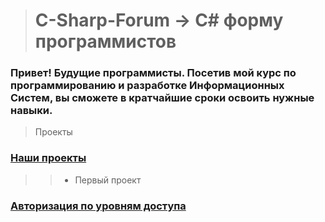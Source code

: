 ># C-Sharp-Forum -> C# форму программистов
### Привет! Будущие программисты. Посетив мой курс по программированию и разработке Информационных Систем, вы сможете в кратчайшие сроки освоить нужные навыки.
>Проекты

### [Наши проекты](https://github.com/vckit/C-Sharp-Forum/tree/master/WPF)
>> + Первый проект
### [Авторизация по уровням доступа](https://github.com/vckit/C-Sharp-Forum/tree/master/WPF/C-Sharp-Forum1)
